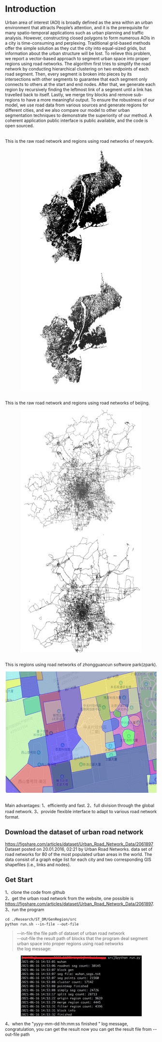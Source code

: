 # Introduction
Urban area of interest (AOI) is broadly defined as the area within an urban environment that attracts People’s attention, and it is the prerequisite for many spatio-temporal applications such as urban planning and traffic analysis. However, constructing closed polygons to form numerous AOIs in a city is time-consuming and perplexing. Traditional grid-based methods offer the simple solution as they cut the city into equal-sized grids, but information about the urban structure will be lost. To relieve this problem, we report a vector-based approach to segment urban space into proper regions using road networks. The algorithm first tries to simplify the road network by conducting hierarchical clustering on two endpoints of each road segment. Then, every segment is broken into pieces by its intersections with other segments to guarantee that each segment only connects to others at the start and end nodes. After that, we generate each region by recursively finding the leftmost link of a segment until a link has travelled back to itself. Lastly, we merge tiny blocks and remove sub-regions to have a more meaningful output. To ensure the robustness of our model, we use road data from various sources and generate regions for different cities, and we also compare our model to other urban segmentation techniques to demonstrate the superiority of our method. A coherent application public interface is public available, and the code is open sourced.<br> <br><br>
This is the raw road network and regions using road networks of newyork.  
<p align="center">
    <img align="center" src="https://github.com/PaddlePaddle/Research/blob/genregion/ST_DM/GenRegion/result/newyork_link.png" width="400" height="400" alt="newyork_link" style="margin:0 auto"/>
    <img align="center" src="https://github.com/PaddlePaddle/Research/blob/genregion/ST_DM/GenRegion/result/newyork_polygons.png" width="400" height="400" alt="newyork_polygons" style="margin:0 auto"/>  
</p>
<br>This is the raw road network and regions using road networks of beijing.  
<p align="center">
<img align="center" src="https://github.com/PaddlePaddle/Research/blob/genregion/ST_DM/GenRegion/result/beijing_road_network.png" width="400" height="400" alt="processing" style="text-align:center"/>
<img align="center" src="https://github.com/PaddlePaddle/Research/blob/genregion/ST_DM/GenRegion/result/beijing_polygons.png" width="400" height="400" alt="processing"/>  
</p>
<br>This is regions using road networks of zhongguancun softwore park(zpark).  
<p align="center">
<img align="center" src="https://github.com/PaddlePaddle/Research/blob/genregion/ST_DM/GenRegion/result/ZPark.png" width="500" height="400" alt="Result of ZPARK" style="margin:0 auto"/>  
</p>
<br>
Main advantages:  
1、efficiently and fast.   
2、full division through the global road network.  
3、provide flexible interface to adapt to various road network format.  

## Download the dataset of urban road network
https://figshare.com/articles/dataset/Urban_Road_Network_Data/2061897 Dataset posted on 20.01.2016, 02:21 by Urban Road Networks. data set of road networks for 80 of the most populated urban areas in the world. The data consist of a graph edge list for each city and two corresponding GIS shapefiles (i.e., links and nodes).

## Get Start
1、clone the code from github <br> 
2、get the urban road network from the website, one possible is https://figshare.com/articles/dataset/Urban_Road_Network_Data/2061897.  
3、run the program
```
cd ./Research/ST_DM/GenRegion/src  
python run.sh --in-file --out-file   
```
>    --in-file the file path of dataset of urban road network <br> 
>    --out-file the result path of blocks that the program deal segment urban space into proper regions using road networks <br>
>   the log message:
<p align="center">  
  <img src="https://github.com/PaddlePaddle/Research/blob/genregion/ST_DM/GenRegion/result/process.png" width="400" height="200" alt="processing" align="center"/>  
</p> 
4、when the "yyyy-mm-dd hh:mm:ss finished " log message, congratulation, you can get the result now you can get the result file from --out-file path  

